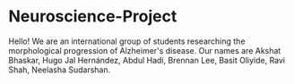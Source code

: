 # Neuroscience-Project
Hello!
We are an international group of students researching the morphological progression of Alzheimer's disease. 
Our names are Akshat Bhaskar, Hugo Jal Hernández, Abdul Hadi, Brennan Lee, Basit Oliyide, Ravi Shah, Neelasha Sudarshan.
